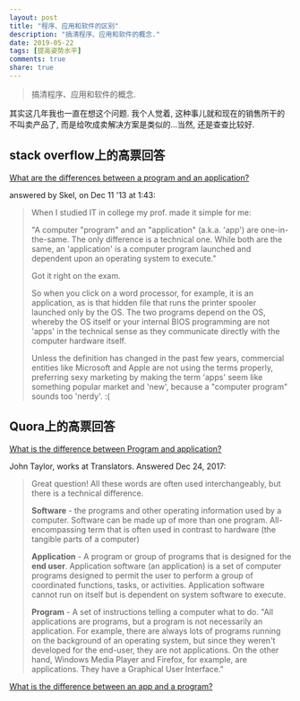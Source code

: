 ```yaml
---
layout: post
title: "程序、应用和软件的区别"
description: "搞清程序、应用和软件的概念."
date: 2019-05-22
tags: [提高姿势水平]
comments: true
share: true
---
```


> 搞清程序、应用和软件的概念.

其实这几年我也一直在想这个问题. 我个人觉着, 这种事儿就和现在的销售所干的不叫卖产品了, 而是给吹成卖解决方案是类似的...当然, 还是查查比较好.

## stack overflow上的高票回答

[What are the differences between a program and an application?](https://stackoverflow.com/a/20508985/11457285)


answered by Skel, on Dec 11 '13 at 1:43:

> When I studied IT in college my prof. made it simple for me:
>
> "A computer "program" and an "application" (a.k.a. 'app') are one-in-the-same. The only difference is a technical one. While both are the same, an 'application' is a computer program launched and dependent upon an operating system to execute."
>
> Got it right on the exam.
>
> So when you click on a word processor, for example, it is an application, as is that hidden file that runs the printer spooler launched only by the OS. The two programs depend on the OS, whereby the OS itself or your internal BIOS programming are not 'apps' in the technical sense as they communicate directly with the computer hardware itself.
>
> Unless the definition has changed in the past few years, commercial entities like Microsoft and Apple are not using the terms properly, preferring sexy marketing by making the term 'apps' seem like something popular market and 'new', because a "computer program" sounds too 'nerdy'. :(

## Quora上的高票回答

[What is the difference between Program and application?](https://qr.ae/TWNVfF)

John Taylor, works at Translators. Answered Dec 24, 2017:

> Great question! All these words are often used interchangeably, but there is a technical difference.
>
> **Software** - the programs and other operating information used by a computer. 
> Software can be made up of more than one program. All-encompassing term that is often used in contrast to hardware (the tangible parts of a computer)
>
> **Application** - A program or group of programs that is designed for the **end user**. 
> Application software (an application) is a set of computer programs designed to permit the user to perform a group of coordinated functions, tasks, or activities. Application software cannot run on itself but is dependent on system software to execute.
>
> **Program** - A set of instructions telling a computer what to do. 
> "All applications are programs, but a program is not necessarily an application. For example, there are always lots of programs running on the background of an operating system, but since they weren't developed for the end-user, they are not applications. On the other hand, Windows Media Player and Firefox, for example, are applications. They have a Graphical User Interface."

[What is the difference between an app and a program?](https://www.quora.com/What-is-the-difference-between-an-app-and-a-program)
